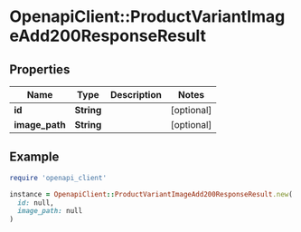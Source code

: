 # OpenapiClient::ProductVariantImageAdd200ResponseResult

## Properties

| Name | Type | Description | Notes |
| ---- | ---- | ----------- | ----- |
| **id** | **String** |  | [optional] |
| **image_path** | **String** |  | [optional] |

## Example

```ruby
require 'openapi_client'

instance = OpenapiClient::ProductVariantImageAdd200ResponseResult.new(
  id: null,
  image_path: null
)
```

